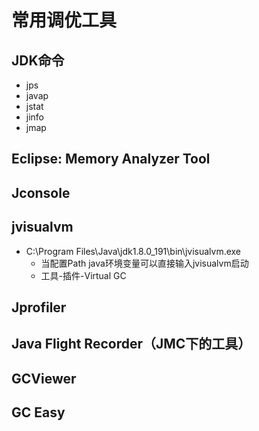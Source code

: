 # 常用调优工具
## JDK命令
- jps
- javap
- jstat
- jinfo
- jmap

## Eclipse: Memory Analyzer Tool

## Jconsole

## jvisualvm
- C:\Program Files\Java\jdk1.8.0_191\bin\jvisualvm.exe
    - 当配置Path java环境变量可以直接输入jvisualvm启动
    - 工具-插件-Virtual GC

## Jprofiler

## Java Flight Recorder（JMC下的工具）

## GCViewer

## GC Easy
